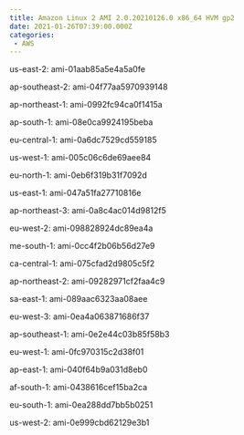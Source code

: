 ```yaml
---
title: Amazon Linux 2 AMI 2.0.20210126.0 x86_64 HVM gp2
date: 2021-01-26T07:39:00.000Z
categories:
 - AWS
---
```


us-east-2: ami-01aab85a5e4a5a0fe

ap-southeast-2: ami-04f77aa5970939148

ap-northeast-1: ami-0992fc94ca0f1415a

ap-south-1: ami-08e0ca9924195beba

eu-central-1: ami-0a6dc7529cd559185

us-west-1: ami-005c06c6de69aee84

eu-north-1: ami-0eb6f319b31f7092d

us-east-1: ami-047a51fa27710816e

ap-northeast-3: ami-0a8c4ac014d9812f5

eu-west-2: ami-098828924dc89ea4a

me-south-1: ami-0cc4f2b06b56d27e9

ca-central-1: ami-075cfad2d9805c5f2

ap-northeast-2: ami-09282971cf2faa4c9

sa-east-1: ami-089aac6323aa08aee

eu-west-3: ami-0ea4a063871686f37

ap-southeast-1: ami-0e2e44c03b85f58b3

eu-west-1: ami-0fc970315c2d38f01

ap-east-1: ami-040f64b9a031d8eb0

af-south-1: ami-0438616cef15ba2ca

eu-south-1: ami-0ea288dd7bb5b0251

us-west-2: ami-0e999cbd62129e3b1

